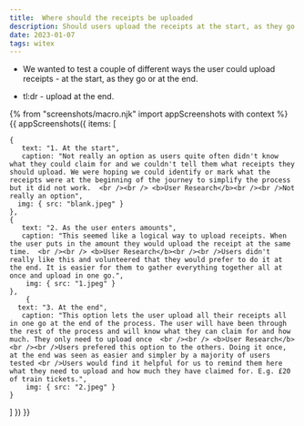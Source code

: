 ```yaml
---
title:  Where should the receipts be uploaded
description: Should users upload the receipts at the start, as they go or at the end
date: 2023-01-07
tags: witex
---
```


* We wanted to test a couple of different ways the user could upload receipts - at the start, as they go or at the end.

* tl:dr - upload at the end.


<!-- ## User needs

<b>As a prosecuter </b>
I need to find a case<br />

<b>As a prosecuter </b>
I need to do the thing<br /> -->



{% from "screenshots/macro.njk" import appScreenshots with context %}
{{ appScreenshots({
  items: [

    {
       text: "1. At the start",
       caption: "Not really an option as users quite often didn't know what they could claim for and we couldn't tell them what receipts they should upload. We were hoping we could identify or mark what the receipts were at the beginning of the journey to simplify the process but it did not work.  <br /><br /> <b>User Research</b><br /><br />Not really an option",
      img: { src: "blank.jpeg" }
    }, 
    {
       text: "2. As the user enters amounts",
       caption: "This seemed like a logical way to upload receipts. When the user puts in the amount they would upload the receipt at the same time.  <br /><br /> <b>User Research</b><br /><br />Users didn't really like this and volunteered that they would prefer to do it at the end. It is easier for them to gather everything together all at once and upload in one go.",
        img: { src: "1.jpeg" }
    },
        {
      text: "3. At the end",
       caption: "This option lets the user upload all their receipts all in one go at the end of the process. The user will have been through the rest of the process and will know what they can claim for and how much. They only need to upload once  <br /><br /> <b>User Research</b><br /><br />Users prefered this option to the others. Doing it once, at the end was seen as easier and simpler by a majority of users tested <br />Users would find it helpful for us to remind them here what they need to upload and how much they have claimed for. E.g. £20 of train tickets.",
        img: { src: "2.jpeg" }
    }
         

            

  ]
}) }}



<!-- ## User research -->